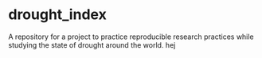 # drought_index
A repository for a project to practice reproducible research practices while studying the state of drought around the world.
hej
